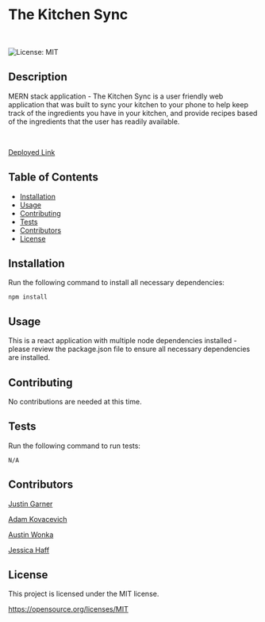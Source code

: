 # The Kitchen Sync
<br>

![License: MIT](https://img.shields.io/badge/License-MIT-yellow.svg)

## Description
MERN stack application - The Kitchen Sync is a user friendly web application that was built to sync your kitchen to your phone to help keep track of the ingredients you have in your kitchen, and provide recipes based of the ingredients that the user has readily available.

<br>

[Deployed Link](https://thekitchensync.herokuapp.com/)

## Table of Contents
* [Installation](#Installation)
* [Usage](#Usage)
* [Contributing](#Contributing)
* [Tests](#Test)
* [Contributors](#Contributors)    
* [License](#License)

## Installation
Run the following command to install all necessary dependencies:
```
npm install
```

## Usage
This is a react application with multiple node dependencies installed - please review the package.json file to ensure all necessary dependencies are installed.

## Contributing
No contributions are needed at this time.

## Tests
Run the following command to run tests:
```
N/A
```

## Contributors
[Justin Garner](https://github.com/jgarner828)
<br>

[Adam Kovacevich](https://github.com/Kovaceva11)
<br>

[Austin Wonka](https://github.com/AWonka)
<br>

[Jessica Haff](https://github.com/Jesshaff)

## License
This project is licensed under the MIT license.

https://opensource.org/licenses/MIT

